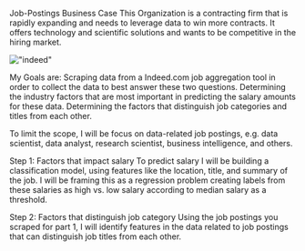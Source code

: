 Job-Postings
Business Case
This Organization is a contracting firm that is rapidly expanding and needs to leverage data to win more contracts. It offers technology and scientific solutions and wants to be competitive in the hiring market.

!["indeed"](https://github.com/⁨noelialopez83⁩/⁨Desktop⁩/⁨Github⁩/⁨JobPosting⁩/⁨-JobPostings⁩/Indeed.jpg)

My Goals are: Scraping data from a Indeed.com job aggregation tool in order to collect the data to best answer these two questions. Determining the industry factors that are most important in predicting the salary amounts for these data. Determining the factors that distinguish job categories and titles from each other.

To limit the scope, I will be focus on data-related job postings, e.g. data scientist, data analyst, research scientist, business intelligence, and others.

Step 1: Factors that impact salary To predict salary I will be building a classification model, using features like the location, title, and summary of the job. I will be framing this as a regression problem creating labels from these salaries as high vs. low salary according to median salary as a threshold.

Step 2: Factors that distinguish job category Using the job postings you scraped for part 1, I will identify features in the data related to job postings that can distinguish job titles from each other.
